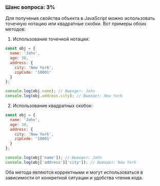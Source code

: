### Шанс вопроса: 3%

Для получения свойства объекта в JavaScript можно использовать точечную нотацию или квадратные скобки. Вот примеры обоих методов:

1. Использование точечной нотации:
```javascript
const obj = {
  name: 'John',
  age: 30,
  address: {
    city: 'New York',
    zipCode: '10001'
  }
};

console.log(obj.name); // Выведет: John
console.log(obj.address.city); // Выведет: New York
```

2. Использование квадратных скобок:
```javascript
const obj = {
  name: 'John',
  age: 30,
  address: {
    city: 'New York',
    zipCode: '10001'
  }
};

console.log(obj['name']); // Выведет: John
console.log(obj['address']['city']); // Выведет: New York
```

Оба метода являются корректными и могут использоваться в зависимости от конкретной ситуации и удобства чтения кода.